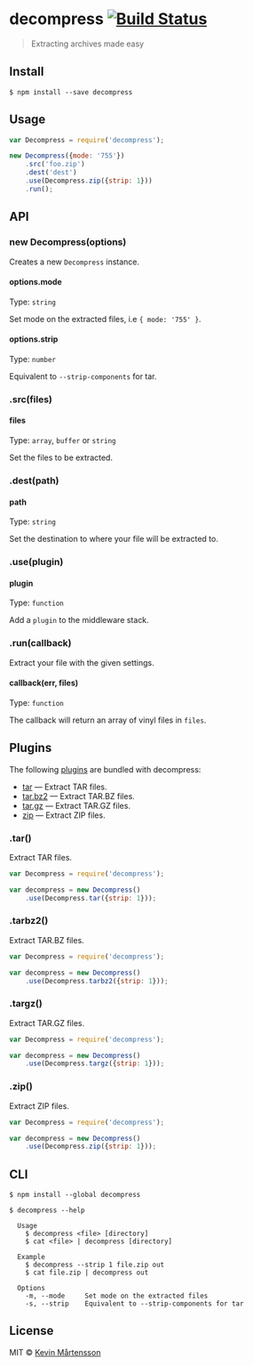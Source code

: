 # decompress [![Build Status](http://img.shields.io/travis/kevva/decompress.svg?style=flat)](https://travis-ci.org/kevva/decompress)

> Extracting archives made easy


## Install

```
$ npm install --save decompress
```


## Usage

```js
var Decompress = require('decompress');

new Decompress({mode: '755'})
	.src('foo.zip')
	.dest('dest')
	.use(Decompress.zip({strip: 1}))
	.run();
```


## API

### new Decompress(options)

Creates a new `Decompress` instance.

#### options.mode

Type: `string`

Set mode on the extracted files, i.e `{ mode: '755' }`.

#### options.strip

Type: `number`

Equivalent to `--strip-components` for tar.

### .src(files)

#### files

Type: `array`, `buffer` or `string`

Set the files to be extracted.

### .dest(path)

#### path

Type: `string`

Set the destination to where your file will be extracted to.

### .use(plugin)

#### plugin

Type: `function`

Add a `plugin` to the middleware stack.

### .run(callback)

Extract your file with the given settings.

#### callback(err, files)

Type: `function`

The callback will return an array of vinyl files in `files`.


## Plugins

The following [plugins](https://www.npmjs.org/browse/keyword/decompressplugin) are bundled with decompress:

* [tar](#tar) — Extract TAR files.
* [tar.bz2](#tarbz2) — Extract TAR.BZ files.
* [tar.gz](#targz) — Extract TAR.GZ files.
* [zip](#zip) — Extract ZIP files.

### .tar()

Extract TAR files.

```js
var Decompress = require('decompress');

var decompress = new Decompress()
	.use(Decompress.tar({strip: 1}));
```

### .tarbz2()

Extract TAR.BZ files.

```js
var Decompress = require('decompress');

var decompress = new Decompress()
	.use(Decompress.tarbz2({strip: 1}));
```

### .targz()

Extract TAR.GZ files.

```js
var Decompress = require('decompress');

var decompress = new Decompress()
	.use(Decompress.targz({strip: 1}));
```

### .zip()

Extract ZIP files.

```js
var Decompress = require('decompress');

var decompress = new Decompress()
	.use(Decompress.zip({strip: 1}));
```


## CLI

```
$ npm install --global decompress
```

```
$ decompress --help

  Usage
    $ decompress <file> [directory]
    $ cat <file> | decompress [directory]

  Example
    $ decompress --strip 1 file.zip out
    $ cat file.zip | decompress out

  Options
    -m, --mode     Set mode on the extracted files
    -s, --strip    Equivalent to --strip-components for tar
```


## License

MIT © [Kevin Mårtensson](https://github.com/kevva)
